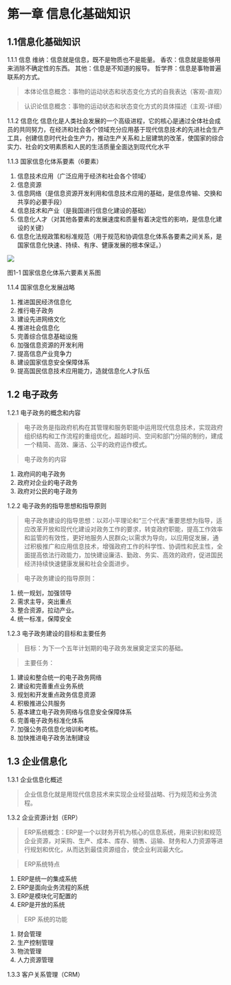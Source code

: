 # 第一章 信息化基础知识
## 1.1信息化基础知识
1.1.1 信息
维纳：信息就是信息，既不是物质也不是能量。
香农：信息就是能够用来消除不确定性的东西。
其他：信息是不知道的报导。
哲学界：信息是事物普遍联系的方式。
> 本体论信息概念：事物的运动状态和状态变化方式的自我表达（客观-直观）

> 认识论信息概念：事物的运动状态和状态变化方式的具体描述（主观-详细）

1.1.2 信息化
信息化是人类社会发展的一个高级进程，它的核心是通过全体社会成员的共同努力，在经济和社会各个领域充分应用基于现代信息技术的先进社会生产工具，创建信息时代社会生产力，推动生产关系和上层建筑的改革，使国家的综合实力、社会的文明素质和人民的生活质量全面达到现代化水平


1.1.3 国家信息化体系要素（6要素）
1. 信息技术应用（广泛应用于经济和社会各个领域）
2. 信息资源
3. 信息网络（是信息资源开发利用和信息技术应用的基础，是信息传输、交换和共享的必要手段）
4. 信息技术和产业（是我国进行信息化建设的基础）
5. 信息化人才（对其他各要素的发展速度和质量有着决定性的影响，是信息化建设的关键）
6. 信息化法规政策和标准规范（用于规范和协调信息化体系各要素之间关系，是国家信息化快速、持续、有序、健康发展的根本保证。）

![](http://ww1.sinaimg.cn/large/006rAlqhly1fsrseb2h91j30c906dt92.jpg)

图1-1 国家信息化体系六要素关系图

1.1.4 国家信息化发展战略
1. 推进国民经济信息化
2. 推行电子政务
3. 建设先进网络文化
4. 推进社会信息化
5. 完善综合信息基础设施
6. 加强信息资源的开发利用
7. 提高信息产业竞争力
8. 建设国家信息安全保障体系
9. 提高国民信息技术应用能力，造就信息化人才队伍

## 1.2 电子政务
1.2.1 电子政务的概念和内容

> 电子政务是指政府机构在其管理和服务职能中运用现代信息技术，实现政府组织结构和工作流程的重组优化，超越时间、空间和部门分隔的制约，建成一个精简、高效、廉洁、公平的政府运作模式。

> 电子政务的内容
1. 政府间的电子政务
2. 政府对企业的电子政务
3. 政府对公民的电子政务

1.2.2 电子政务的指导思想和指导原则

> 电子政务建设的指导思想：以邓小平理论和“三个代表”重要思想为指导，适应改革开放和现代化建设对政务工作的要求，转变政府职能，提高工作效率和监管的有效性，更好地服务人民群众;以需求为导向，以应用促发展，通过积极推广和应用信息技术，增强政府工作的科学性、协调性和民主性，全面提高依法行政能力，加快建设廉洁、勤政、务实、高效的政府，促进国民经济持续快速健康发展和社会全面进步。

> 电子政务建设的指导原则：
1. 统一规划，加强领导
2. 需求主导，突出重点
3. 整合资源，拉动产业。
4. 统一标准，保障安全

1.2.3 电子政务建设的目标和主要任务

> 目标：为下一个五年计划期的电子政务发展奠定坚实的基础。

> 主要任务：
1. 建设和整合统一的电子政务网络
2. 建设和完善重点业务系统
3. 规划和开发重点政务信息资源
4. 积极推进公共服务
5. 基本建立电子政务网络与信息安全保障体系
6. 完善电子政务标准化体系
7. 加强公务员信息化培训和考核。
8. 加快推进电子政务法制建设


## 1.3 企业信息化
1.3.1 企业信息化概述

> 企业信息化就是用现代信息技术来实现企业经营战略、行为规范和业务流程。

1.3.2 企业资源计划（ERP）

> ERP系统概念：ERP是一个以财务开机为核心的信息系统，用来识别和规范企业资源，对采购、生产、成本、库存、销售、运输、财务和人力资源等进行规划和优化，从而达到最佳资源组合，使企业利润最大化。

> ERP系统特点
1. ERP是统一的集成系统
2. ERP是面向业务流程的系统
3. ERP是模块化可配置的
4. ERP是开放的系统

> ERP 系统的功能
1. 财会管理
2. 生产控制管理
3. 物流管理
4. 人力资源管理

1.3.3 客户关系管理（CRM）
